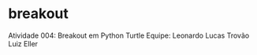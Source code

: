 # breakout
Atividade 004: Breakout em Python Turtle
Equipe: Leonardo
        Lucas Trovão
        Luiz Eller
